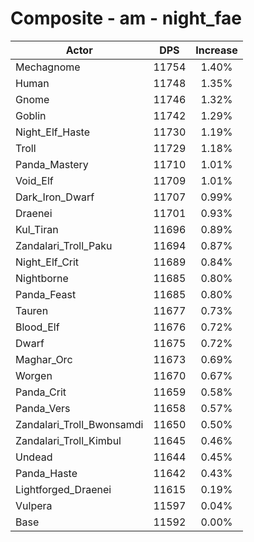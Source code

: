 # Composite - am - night_fae
| Actor | DPS | Increase |
|---|:---:|:---:|
|Mechagnome|11754|1.40%|
|Human|11748|1.35%|
|Gnome|11746|1.32%|
|Goblin|11742|1.29%|
|Night_Elf_Haste|11730|1.19%|
|Troll|11729|1.18%|
|Panda_Mastery|11710|1.01%|
|Void_Elf|11709|1.01%|
|Dark_Iron_Dwarf|11707|0.99%|
|Draenei|11701|0.93%|
|Kul_Tiran|11696|0.89%|
|Zandalari_Troll_Paku|11694|0.87%|
|Night_Elf_Crit|11689|0.84%|
|Nightborne|11685|0.80%|
|Panda_Feast|11685|0.80%|
|Tauren|11677|0.73%|
|Blood_Elf|11676|0.72%|
|Dwarf|11675|0.72%|
|Maghar_Orc|11673|0.69%|
|Worgen|11670|0.67%|
|Panda_Crit|11659|0.58%|
|Panda_Vers|11658|0.57%|
|Zandalari_Troll_Bwonsamdi|11650|0.50%|
|Zandalari_Troll_Kimbul|11645|0.46%|
|Undead|11644|0.45%|
|Panda_Haste|11642|0.43%|
|Lightforged_Draenei|11615|0.19%|
|Vulpera|11597|0.04%|
|Base|11592|0.00%|
